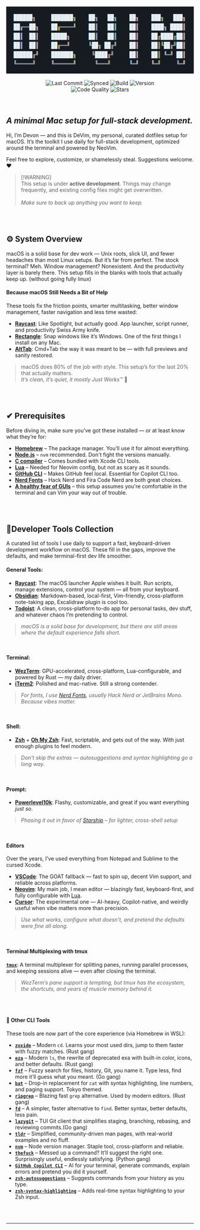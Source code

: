  <p align="center"> 
    <picture>
      <img src="../Docs/images/Devim_logo.png" height="180">
    </picture>
</p>

<div align="center">
  <img src="https://img.shields.io/github/last-commit/DevonGifford/DeVim?style=for-the-badge" alt="Last Commit">
  <img src="https://img.shields.io/badge/synced-yes-green?style=for-the-badge" alt="Synced">
  <img src="https://img.shields.io/badge/build-passing-brightgreen?style=for-the-badge" alt="Build">
  <img src="https://img.shields.io/badge/version-v1.0-blue?style=for-the-badge" alt="Version">
</div>

<div align="center">
  <img src="https://img.shields.io/badge/code%20quality-excellent-brightgreen?style=for-the-badge" alt="Code Quality">
  <img src="https://img.shields.io/github/stars/DevonGifford/DeVim?style=for-the-badge" alt="Stars">
</div>

<br/>
<br/>

## _**A minimal Mac setup for full-stack development.**_

Hi, I’m Devon — and this is DeVim, my personal, curated dotfiles setup for macOS. It’s the toolkit I use daily for full-stack development, optimized around the terminal and powered by NeoVim.

Feel free to explore, customize, or shamelessly steal. Suggestions welcome. ❤️

> [!WARNING]\
> This setup is under **active development**. Things may change frequently, and existing config files might get overwritten.  
> <br /> _Make sure to back up anything you want to keep._  

<br />
<br />

## ⚙️ System Overview

macOS is a solid base for dev work — Unix roots, slick UI, and fewer headaches than most Linux setups. But it’s far from perfect. The stock terminal? Meh. Window management? Nonexistent. And the productivity layer is barely there. This setup fills in the blanks with tools that actually keep up. (without going fully linux)


#### Because macOS Still Needs a Bit of Help

These tools fix the friction points, smarter multitasking, better window management, faster navigation and less time wasted:

- **[Raycast](https://www.raycast.com/)**: Like Spotlight, but actually good. App launcher, script runner, and productivity Swiss Army knife.
- **[Rectangle](https://rectangleapp.com/)**: Snap windows like it’s Windows. One of the first things I install on any Mac.
- **[AltTab](https://alt-tab-macos.netlify.app/)**: Cmd+Tab the way it was meant to be — with full previews and sanity restored.

> macOS does 80% of the job with style. This setup’s for the last 20% that actually matters.
> <br /> *It’s clean, it’s quiet, it mostly Just Works™* 🙌

<br />
<br />

## ✔ Prerequisites

Before diving in, make sure you’ve got these installed — or at least know what they’re for:

- **[Homebrew](https://brew.sh/)** – The package manager. You’ll use it for almost everything.
- **[Node.js](https://nodejs.org/)** – `nvm` recommended. Don't fight the versions manually.
- **[C compiler](https://clang.llvm.org/)** – Comes bundled with Xcode CLI tools.
- **[Lua](https://www.lua.org/)** – Needed for Neovim config, but not as scary as it sounds.
- **[GitHub CLI](https://cli.github.com/)** – Makes GitHub feel local. Essential for Copilot CLI too.
- **[Nerd Fonts](https://www.nerdfonts.com/)** – Hack Nerd and Fira Code Nerd are both great choices.
- **[A healthy fear of GUIs](https://www.freecodecamp.org/news/command-line-for-beginners/)** – this setup assumes you're comfortable in the terminal and can Vim your way out of trouble.

<br />
<br />

## 📝Developer Tools Collection

A curated list of tools I use daily to support a fast, keyboard-driven development workflow on macOS. These fill in the gaps, improve the defaults, and make terminal-first dev life smoother.

#### General Tools:
-   **[Raycast](https://www.raycast.com/)**: The macOS launcher Apple wishes it built. Run scripts, manage extensions, control your system — all from your keyboard.
-   **[Obsidian](https://github.com/obsidianmd)**: Markdown-based, local-first, Vim-friendly, cross-platform note-taking app, Excalidraw plugin is cool too.
-   **[Todoist](https://todoist.com/)**: A clean, cross-platform to-do app for personal tasks, dev stuff, and whatever chaos I’m pretending to control.
> *macOS is a solid base for development, but there are still areas where the default experience falls short.*
<br/>

#### Terminal:
- **[WezTerm](https://wezfurlong.org/wezterm/index.html)**: GPU-accelerated, cross-platform, Lua-configurable, and powered by Rust — my daily driver.
- **[iTerm2](https://iterm2.com/)**: Polished and mac-native. Still a strong contender.
> *For fonts, I use [Nerd Fonts](https://www.nerdfonts.com/), usually Hack Nerd or JetBrains Mono. Because vibes matter.*
<br/>

#### Shell:
- **[Zsh](https://www.zsh.org/)** + **[Oh My Zsh](https://ohmyz.sh/)**: Fast, scriptable, and gets out of the way. With just enough plugins to feel modern.
> *Don't skip the extras — autosuggestions and syntax highlighting go a long way.*
<br/>

#### Prompt:
- **[Powerlevel10k](https://github.com/romkatv/powerlevel10k)**: Flashy, customizable, and great if you want everything *just so*.
> *Phasing it out in favor of [Starship](https://starship.rs/) – for lighter, cross-shell setup*
<br/>

#### Editors
Over the years, I’ve used everything from Notepad and Sublime to the cursed Xcode.
- **[VSCode](https://code.visualstudio.com/)**: The GOAT fallback — fast to spin up, decent Vim support, and reliable across platforms.
- **[Neovim](https://neovim.io/)**: My main job, I mean editor — blazingly fast, keyboard-first, and fully configurable with [Lua](https://www.lua.org/).
- **[Cursor](https://cursor.sh/)**: The experimental one — AI-heavy, Copilot-native, and weirdly useful when vibe matters more than precision.
> *Use what works, configure what doesn't, and pretend the defaults were fine all along.*
<br/>

#### Terminal Multiplexing with tmux
**[`tmux`](https://en.wikipedia.org/wiki/Tmux)**: A terminal multiplexer for splitting panes, running parallel processes, and keeping sessions alive — even after closing the terminal.
> *WezTerm’s pane support is tempting, but tmux has the ecosystem, the shortcuts, and years of muscle memory behind it.*

<br/>
<br/>

#### 🧰 Other CLI Tools
These tools are now part of the core experience (via Homebrew in WSL):
- **[`zoxide`](https://github.com/ajeetdsouza/zoxide)** – Modern `cd`. Learns your most used dirs, jump to them faster with fuzzy matches.  (Rust gang)  
- **[`eza`](https://github.com/eza-community/eza)** – Modern `ls`, the rewrite of deprecated exa with built-in color, icons, and better defaults.   (Rust gang)  
- **[`fzf`](https://github.com/junegunn/fzf)** – Fuzzy search for files, history, Git, you name it. Type less, find more it’ll guess what you meant.  (Go gang)
- **[`bat`](https://github.com/sharkdp/bat)** – Drop-in replacement for `cat` with syntax highlighting, line numbers, and paging support. Tokyo themed.
- **[`ripgrep`](https://github.com/BurntSushi/ripgrep)** – Blazing fast `grep` alternative. Used by modern editors. (Rust gang) 
- **[`fd`](https://github.com/sharkdp/fd)** – A simpler, faster alternative to `find`. Better syntax, better defaults, less pain.  
- **[`lazygit`](https://github.com/jesseduffield/lazygit)** – TUI Git client that simplifies staging, branching, rebasing, and reviewing commits.(Go gang) 
- **[`tldr`](https://tldr.sh/)** – Simplified, community-driven man pages, with real-world examples and no fluff.
- **[`nvm`](https://github.com/nvm-sh/nvm)** – Node version manager. Staple tool, cross-platform and reliable.
- **[`thefuck`](https://github.com/nvbn/thefuck)** – Messed up a command? It’ll suggest the right one. Surprisingly useful, endlessly satisfying. (Python gang)
- **[`GitHub Copilot CLI`](https://github.com/github/cli-copilot)** – AI for your terminal, generate commands, explain errors and pretend you did it yourself. 
- **[`zsh-autosuggestions`](https://github.com/zsh-users/zsh-autosuggestions)** – Suggests commands from your history as you type.
- **[`zsh-syntax-highlighting`](https://github.com/zsh-users/zsh-syntax-highlighting)** – Adds real-time syntax highlighting to your Zsh input. 

<br/>
<br/>

---
